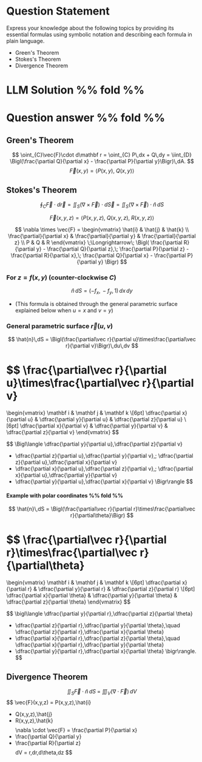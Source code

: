 # Question Statement
Express your knowledge about the following topics by providing its essential formulas using symbolic notation and describing each formula in plain language. 
- Green's Theorem
- Stokes's Theorem
- Divergence Theorem

# LLM Solution %% fold %%


# Question answer %% fold %%
## Green's Theorem
$$ \oint_{C}\vec{F}\cdot d\mathbf r =
\oint_{C} P\,dx + Q\,dy
= \iint_{D} \Bigl(\frac{\partial Q}{\partial x} - \frac{\partial P}{\partial y}\Bigr)\,dA. $$
$$ \vec{F}(x,y)=\langle P(x,y),\;Q(x,y)\rangle $$
## Stokes's Theorem
$$
\oint_{C} \vec{F}\cdot d\vec{r}
  = \iint_{S} (\nabla \times \vec{F})\cdot d\vec{S}
  = \iint_{S} (\nabla \times \vec{F})\cdot \hat{n}\,dS
$$

$$
\vec{F}(x,y,z)=\langle P(x,y,z),\;Q(x,y,z),\;R(x,y,z)\rangle
$$

$$
\nabla \times \vec{F} =
\begin{vmatrix}
\hat{i} & \hat{j} & \hat{k} \\
\frac{\partial}{\partial x} & \frac{\partial}{\partial y} & \frac{\partial}{\partial z} \\
P & Q & R
\end{vmatrix}
\;\Longrightarrow\;
\Bigl(
  \frac{\partial R}{\partial y} - \frac{\partial Q}{\partial z},\;
  \frac{\partial P}{\partial z} - \frac{\partial R}{\partial x},\;
  \frac{\partial Q}{\partial x} - \frac{\partial P}{\partial y}
\Bigr)
$$

### For $z = f(x,y)$ (counter-clockwise $C$)
$$
\hat{n}\,dS = (-f_x,\,-f_y,\,1)\,dx\,dy
$$
- (This formula is obtained through the general parametric surface explained below when $u=x$ and $v=y$)
### General parametric surface $\vec r(u,v)$
$$
\hat{n}\,dS
  = \Bigl(\frac{\partial\vec r}{\partial u}\times\frac{\partial\vec r}{\partial v}\Bigr)\,du\,dv
$$

$$
\frac{\partial\vec r}{\partial u}\times\frac{\partial\vec r}{\partial v}
=
\begin{vmatrix}
  \mathbf i & \mathbf j & \mathbf k \\[6pt]
  \dfrac{\partial x}{\partial u} & \dfrac{\partial y}{\partial u} & \dfrac{\partial z}{\partial u} \\[6pt]
  \dfrac{\partial x}{\partial v} & \dfrac{\partial y}{\partial v} & \dfrac{\partial z}{\partial v}
\end{vmatrix}
$$

$$
\Bigl\langle
  \dfrac{\partial y}{\partial u}\,\dfrac{\partial z}{\partial v}
  - \dfrac{\partial z}{\partial u}\,\dfrac{\partial y}{\partial v},\;
  \dfrac{\partial z}{\partial u}\,\dfrac{\partial x}{\partial v}
  - \dfrac{\partial x}{\partial u}\,\dfrac{\partial z}{\partial v},\;
  \dfrac{\partial x}{\partial u}\,\dfrac{\partial y}{\partial v}
  - \dfrac{\partial y}{\partial u}\,\dfrac{\partial x}{\partial v}
\Bigr\rangle
$$


#### Example with polar coordinates  %% fold %% 
$$
\hat{n}\,dS
= \Bigl(\frac{\partial\vec r}{\partial r}\times\frac{\partial\vec r}{\partial\theta}\Bigr)
$$

$$
\frac{\partial\vec r}{\partial r}\times\frac{\partial\vec r}{\partial\theta}
= 
\begin{vmatrix}
  \mathbf i & \mathbf j & \mathbf k \\[6pt]
  \dfrac{\partial x}{\partial r} & \dfrac{\partial y}{\partial r} & \dfrac{\partial z}{\partial r} \\[6pt]
  \dfrac{\partial x}{\partial \theta} & \dfrac{\partial y}{\partial \theta} & \dfrac{\partial z}{\partial \theta}
\end{vmatrix}
$$

$$
\bigl\langle
\dfrac{\partial y}{\partial r}\,\dfrac{\partial z}{\partial \theta}
- \dfrac{\partial z}{\partial r}\,\dfrac{\partial y}{\partial \theta},\quad
\dfrac{\partial z}{\partial r}\,\dfrac{\partial x}{\partial \theta}
- \dfrac{\partial x}{\partial r}\,\dfrac{\partial z}{\partial \theta},\quad
\dfrac{\partial x}{\partial r}\,\dfrac{\partial y}{\partial \theta}
- \dfrac{\partial y}{\partial r}\,\dfrac{\partial x}{\partial \theta}
\bigr\rangle.
$$


## Divergence Theorem
$$ \iint_{S} \vec{F} \cdot \hat{n}\, dS 
\;=\;
\iiint_{V} (\nabla \cdot \vec{F})\, dV
$$
$$ \vec{F}(x,y,z)
= P(x,y,z)\,\hat{i}
+ Q(x,y,z)\,\hat{j}
+ R(x,y,z)\,\hat{k} $$
$$ \nabla \cdot \vec{F}
= \frac{\partial P}{\partial x}
+ \frac{\partial Q}{\partial y}
+ \frac{\partial R}{\partial z} $$
$$ dV = r\,dr\,d\theta\,dz $$








